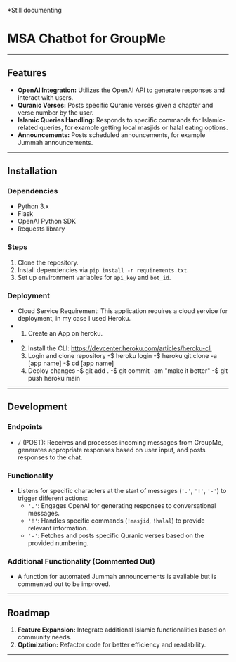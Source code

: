 *Still documenting
# MSA Chatbot for GroupMe

---

## Features
- **OpenAI Integration:** Utilizes the OpenAI API to generate responses and interact with users. 
- **Quranic Verses:** Posts specific Quranic verses given a chapter and verse number by the user.
- **Islamic Queries Handling:** Responds to specific commands for Islamic-related queries, for example getting local masjids or halal eating options.
- **Announcements:** Posts scheduled announcements, for example Jummah announcements.   

---

## Installation
### Dependencies
- Python 3.x
- Flask
- OpenAI Python SDK
- Requests library

### Steps
1. Clone the repository.
2. Install dependencies via `pip install -r requirements.txt`.
3. Set up environment variables for `api_key` and `bot_id`.

### Deployment
- Cloud Service Requirement: This application requires a cloud service for deployment, in my case I used Heroku.
- 1. Create an App on heroku.
- 2. Install the CLI: https://devcenter.heroku.com/articles/heroku-cli
  3. Login and clone repository
     -$ heroku login
     -$ heroku git:clone -a [app name]
     -$ cd [app name]
  4. Deploy changes
     -$ git add .
     -$ git commit -am "make it better"
     -$ git push heroku main


---

## Development
### Endpoints
- `/` (POST): Receives and processes incoming messages from GroupMe, generates appropriate responses based on user input, and posts responses to the chat.

### Functionality
- Listens for specific characters at the start of messages (`'.'`, `'!'`, `'-'`) to trigger different actions:
  - `'.'`: Engages OpenAI for generating responses to conversational messages.
  - `'!'`: Handles specific commands (`!masjid`, `!halal`) to provide relevant information.
  - `'-'`: Fetches and posts specific Quranic verses based on the provided numbering.

### Additional Functionality (Commented Out)
- A function for automated Jummah announcements is available but is commented out to be improved. 

---

## Roadmap
1. **Feature Expansion:** Integrate additional Islamic functionalities based on community needs.
2. **Optimization:** Refactor code for better efficiency and readability.

---


